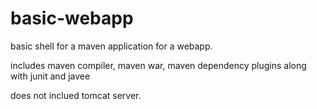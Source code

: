 # basic-webapp

basic shell for a maven application for a webapp. 

includes maven compiler, maven war, maven dependency plugins along with junit and javee

does not inclued tomcat server.
